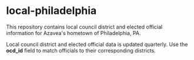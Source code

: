 # local-philadelphia

This repository contains local council district and elected official information for Azavea's hometown of Philadelphia, PA.

Local council district and elected official data is updated quarterly. Use the **ocd_id** field to match officials to their corresponding districts.
